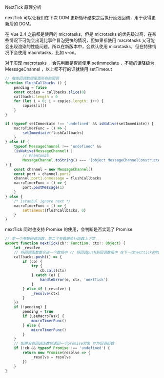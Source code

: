 NextTick 原理分析

nextTick 可以让我们在下次 DOM 更新循环结束之后执行延迟回调，用于获得更新后的 DOM。

在 Vue 2.4 之前都是使用的 microtasks，但是 microtasks 的优先级过高，在某些情况下可能会出现比事件冒泡更快的情况，但如果都使用 macrotasks 又可能会出现渲染的性能问题。所以在新版本中，会默认使用 microtasks，但在特殊情况下会使用 macrotasks，比如 v-on。

对于实现 macrotasks ，会先判断是否能使用 setImmediate ，不能的话降级为 MessageChannel ，以上都不行的话就使用 setTimeout

```javascript
// 触发回调数组里面所有的回调
function flushCallbacks () {
    pending = false
    const copies = callbacks.slice(0)
    callbacks.length = 0
    for (let i = 0; i < copies.length; i++) {
        copies[i]()
    }
}
```
```javascript
if (typeof setImmediate !== 'undefined' && isNative(setImmediate)) {
    macroTimerFunc = () => {
        setImmediate(flushCallbacks)
    }
} else if (
    typeof MessageChannel !== 'undefined' &&
    (isNative(MessageChannel) ||
        // PhantomJS
        MessageChannel.toString() === '[object MessageChannelConstructor]')
) {
    const channel = new MessageChannel()
    const port = channel.port2
    channel.port1.onmessage = flushCallbacks
    macroTimerFunc = () => {
        port.postMessage(1)
    }
} else {
    /* istanbul ignore next */
    macroTimerFunc = () => {
        setTimeout(flushCallbacks, 0)
    }
}
```

nextTick 同时也支持 Promise 的使用，会判断是否实现了 Promise

```javascript
// 第一个参数回调函数，第二个参数是执行函数上下文
export function nextTick(cb?: Function, ctx?: Object) {
    let _resolve
    // 将回调函数整合进一个数组中 // 将回调push到回调数组中 在下一次nexttick的时候统一触发
    callbacks.push(() => {
        if (cb) {
            try {
                cb.call(ctx)
            } catch (e) {
                handleError(e, ctx, 'nextTick')
            }
        } else if (_resolve) {
            _resolve(ctx)
        }
    })
    if (!pending) {
        pending = true
        if (useMacroTask) {
            macroTimerFunc()
        } else {
            microTimerFunc()
        }
    }
    // 如果没有回调函数则返回一个promise对象 作为回调函数
    if (!cb && typeof Promise !== 'undefined') {
        return new Promise(resolve => {
            _resolve = resolve
        })
    }
}
```